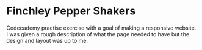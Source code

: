 # Finchley Pepper Shakers

Codecademy practise exercise with a goal of making a responsive website.
I was given a rough description of what the page needed to have but the design and layout was up to me.
